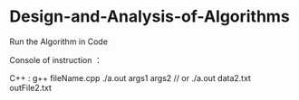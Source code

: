 # Design-and-Analysis-of-Algorithms
Run the Algorithm in Code




Console of instruction ：

C++ :
  g++ fileName.cpp
  ./a.out args1 args2
  // or ./a.out data2.txt outFile2.txt 
  

